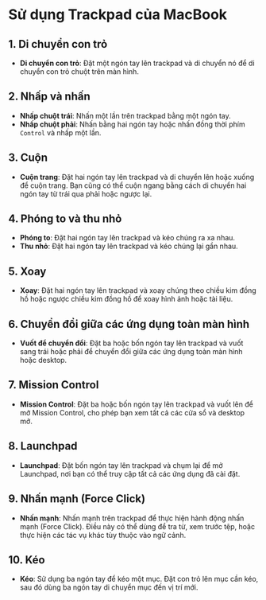 # Sử dụng Trackpad của MacBook

## 1. **Di chuyển con trỏ**
- **Di chuyển con trỏ**: Đặt một ngón tay lên trackpad và di chuyển nó để di chuyển con trỏ chuột trên màn hình.

## 2. **Nhấp và nhấn**
- **Nhấp chuột trái**: Nhấn một lần trên trackpad bằng một ngón tay.
- **Nhấp chuột phải**: Nhấn bằng hai ngón tay hoặc nhấn đồng thời phím `Control` và nhấp một lần.

## 3. **Cuộn**
- **Cuộn trang**: Đặt hai ngón tay lên trackpad và di chuyển lên hoặc xuống để cuộn trang. Bạn cũng có thể cuộn ngang bằng cách di chuyển hai ngón tay từ trái qua phải hoặc ngược lại.

## 4. **Phóng to và thu nhỏ**
- **Phóng to**: Đặt hai ngón tay lên trackpad và kéo chúng ra xa nhau.
- **Thu nhỏ**: Đặt hai ngón tay lên trackpad và kéo chúng lại gần nhau.

## 5. **Xoay**
- **Xoay**: Đặt hai ngón tay lên trackpad và xoay chúng theo chiều kim đồng hồ hoặc ngược chiều kim đồng hồ để xoay hình ảnh hoặc tài liệu.

## 6. **Chuyển đổi giữa các ứng dụng toàn màn hình**
- **Vuốt để chuyển đổi**: Đặt ba hoặc bốn ngón tay lên trackpad và vuốt sang trái hoặc phải để chuyển đổi giữa các ứng dụng toàn màn hình hoặc desktop.

## 7. **Mission Control**
- **Mission Control**: Đặt ba hoặc bốn ngón tay lên trackpad và vuốt lên để mở Mission Control, cho phép bạn xem tất cả các cửa sổ và desktop mở.

## 8. **Launchpad**
- **Launchpad**: Đặt bốn ngón tay lên trackpad và chụm lại để mở Launchpad, nơi bạn có thể truy cập tất cả các ứng dụng đã cài đặt.

## 9. **Nhấn mạnh (Force Click)**
- **Nhấn mạnh**: Nhấn mạnh trên trackpad để thực hiện hành động nhấn mạnh (Force Click). Điều này có thể dùng để tra từ, xem trước tệp, hoặc thực hiện các tác vụ khác tùy thuộc vào ngữ cảnh.

## 10. **Kéo**
- **Kéo**: Sử dụng ba ngón tay để kéo một mục. Đặt con trỏ lên mục cần kéo, sau đó dùng ba ngón tay di chuyển mục đến vị trí mới.
